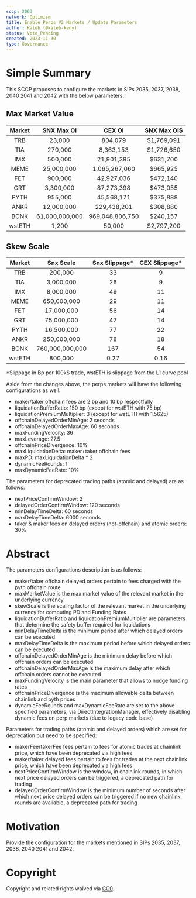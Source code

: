 ```yaml
---
sccp: 2063
network: Optimism
title: Enable Perps V2 Markets / Update Parameters
author: Kaleb (@kaleb-keny)
status: Vote_Pending
created: 2023-11-30
type: Governance
---
```


# Simple Summary

This SCCP proposes to configure the markets in SIPs 2035, 2037, 2038, 2040 2041 and 2042 with the below parameters:

## Max Market Value

| **Market** | **SNX Max OI** |    **CEX OI**   | **SNX Max OI$** |
|:----------:|:--------------:|:---------------:|:---------------:|
|     TRB    |     23,000     |     804,079     |    $1,769,091   |
|     TIA    |     270,000    |    8,363,153    |    $1,726,650   |
|     IMX    |     500,000    |    21,901,395   |     $631,700    |
|    MEME    |   25,000,000   |  1,065,267,060  |     $665,925    |
|     FET    |     900,000    |    42,927,036   |     $472,140    |
|     GRT    |    3,300,000   |    87,273,398   |     $473,055    |
|    PYTH    |     955,000    |    45,568,171   |     $375,888    |
|    ANKR    |   12,000,000   |   229,438,201   |     $308,880    |
|    BONK    | 61,000,000,000 | 969,048,806,750 |     $240,157    |
|    wstETH  |      1,200     |      50,000     |    $2,797,200   |


## Skew Scale

| **Market** |  **Snx Scale**  | **Snx Slippage*** | **CEX Slippage*** |
|:----------:|:---------------:|:-----------------:|:-----------------:|
|     TRB    |     200,000     |         33        |         9         |
|     TIA    |    3,000,000    |         26        |         9         |
|     IMX    |    8,000,000    |         49        |         11        |
|    MEME    |   650,000,000   |         29        |         11        |
|     FET    |    17,000,000   |         56        |         14        |
|     GRT    |    75,000,000   |         47        |         14        |
|    PYTH    |    16,500,000   |         77        |         22        |
|    ANKR    |   250,000,000   |         78        |         18        |
|    BONK    | 760,000,000,000 |        167        |         54        |
|    wstETH  |     800,000     |        0.27       |        0.16       |

*Slippage in Bp per 100k$ trade, wstETH is slippage from the L1 curve pool


Aside from the changes above, the perps markets will have the following configurations as well:
- maker/taker offchain fees are 2 bp and 10 bp respectfully
- liquidationBufferRatio: 150 bp (except for wstETH with 75 bp)
- liquidationPremiumMultiplier: 3 (except for wstETH with 1.5625)
- offchainDelayedOrderMinAge: 2 seconds
- offchainDelayedOrderMaxAge: 60 seconds
- maxFundingVelocity: 36
- maxLeverage: 27.5
- offchainPriceDivergence: 10%
- maxLiquidationDelta: maker+taker offchain fees 
- maxPD: maxLiquidationDelta * 2
- dynamicFeeRounds: 1
- maxDynamicFeeRate: 10%

The parameters for deprecated trading paths (atomic and delayed) are as follows:
- nextPriceConfirmWindow: 2
- delayedOrderConfirmWindow: 120 seconds
- minDelayTimeDelta: 60 seconds
- maxDelayTimeDelta: 6000 seconds
- taker & maker fees on delayed orders (not-offchain) and atomic orders: 30%

# Abstract

The parameters configurations description is as follows:
- maker/taker offchain delayed orders pertain to fees charged with the pyth offchain route
- maxMarketValue is the max market value of the relevant market in the underlying currency
- skewScale is the scaling factor of the relevant market in the underlying currency for computing PD and Funding Rates
- liquidationBufferRatio and liquidationPremiumMultiplier are parameters that determine the safety buffer required for liquidations
- minDelayTimeDelta is the minimum period after which delayed orders can be executed
- maxDelayTimeDelta is the maximum period before which delayed orders can be executed
- offchainDelayedOrderMinAge is the minimum delay before which offchain orders can be executed
- offchainDelayedOrderMaxAge is the maximum delay after which offchain orders cannot be executed
- maxFundingVelocity is the main parameter that allows to nudge funding rates
- offchainPriceDivergence is the maximum allowable delta between chainlink and pyth prices
- dynamicFeeRounds and maxDynamicFeeRate are set to the above specified parameters, via DirectIntegrationManager, effectively disabling dynamic fees on perp markets (due to legacy code base)

Parameters for trading paths (atomic and delayed orders) which are set for deprecation but need to be specified: 
- makerFee/takerFee fees pertain to fees for atomic trades at chainlink price, which have been deprecated via high fees
- maker/taker delayed fees pertain to fees for trades at the next chainlink price, which have been deprecated via high fees
- nextPriceConfirmWindow is the window, in chainlink rounds, in which next price delayed orders can be triggered, a deprecated path for trading
- delayedOrderConfirmWindow is the minimum number of seconds after which next price delayed orders can be triggered if no new chainlink rounds are available, a deprecated path for trading

# Motivation

Provide the configuration for the markets mentioned in SIPs 2035, 2037, 2038, 2040 2041 and 2042.

# Copyright

Copyright and related rights waived via [CC0](https://creativecommons.org/publicdomain/zero/1.0/).


